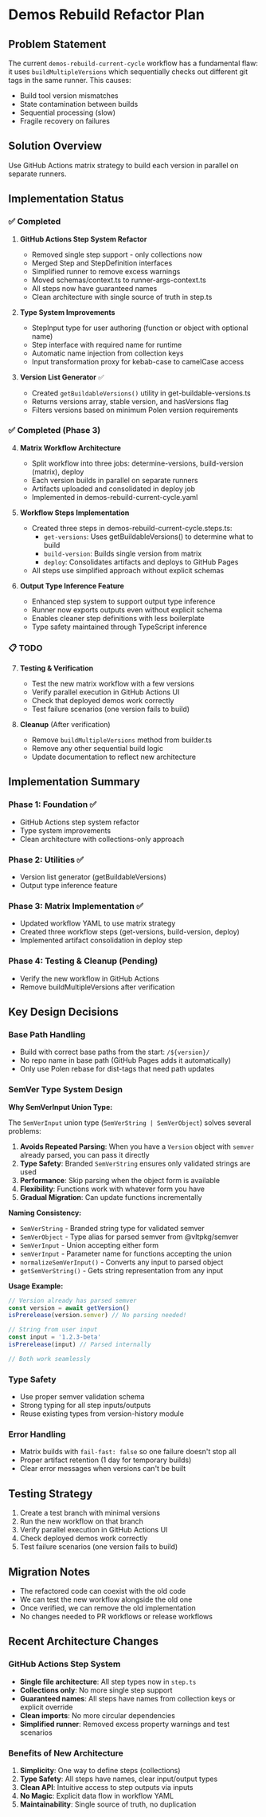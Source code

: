 # Demos Rebuild Refactor Plan

## Problem Statement

The current `demos-rebuild-current-cycle` workflow has a fundamental flaw: it uses `buildMultipleVersions` which sequentially checks out different git tags in the same runner. This causes:

- Build tool version mismatches
- State contamination between builds
- Sequential processing (slow)
- Fragile recovery on failures

## Solution Overview

Use GitHub Actions matrix strategy to build each version in parallel on separate runners.

## Implementation Status

### ✅ Completed

1. **GitHub Actions Step System Refactor**
   - Removed single step support - only collections now
   - Merged Step and StepDefinition interfaces
   - Simplified runner to remove excess warnings
   - Moved schemas/context.ts to runner-args-context.ts
   - All steps now have guaranteed names
   - Clean architecture with single source of truth in step.ts

2. **Type System Improvements**
   - StepInput type for user authoring (function or object with optional name)
   - Step interface with required name for runtime
   - Automatic name injection from collection keys
   - Input transformation proxy for kebab-case to camelCase access

3. **Version List Generator** ✅
   - Created `getBuildableVersions()` utility in get-buildable-versions.ts
   - Returns versions array, stable version, and hasVersions flag
   - Filters versions based on minimum Polen version requirements

### ✅ Completed (Phase 3)

4. **Matrix Workflow Architecture**
   - Split workflow into three jobs: determine-versions, build-version (matrix), deploy
   - Each version builds in parallel on separate runners
   - Artifacts uploaded and consolidated in deploy job
   - Implemented in demos-rebuild-current-cycle.yaml

5. **Workflow Steps Implementation**
   - Created three steps in demos-rebuild-current-cycle.steps.ts:
     - `get-versions`: Uses getBuildableVersions() to determine what to build
     - `build-version`: Builds single version from matrix
     - `deploy`: Consolidates artifacts and deploys to GitHub Pages
   - All steps use simplified approach without explicit schemas

6. **Output Type Inference Feature**
   - Enhanced step system to support output type inference
   - Runner now exports outputs even without explicit schema
   - Enables cleaner step definitions with less boilerplate
   - Type safety maintained through TypeScript inference

### 📋 TODO

7. **Testing & Verification**
   - Test the new matrix workflow with a few versions
   - Verify parallel execution in GitHub Actions UI
   - Check that deployed demos work correctly
   - Test failure scenarios (one version fails to build)

8. **Cleanup** (After verification)
   - Remove `buildMultipleVersions` method from builder.ts
   - Remove any other sequential build logic
   - Update documentation to reflect new architecture

## Implementation Summary

### Phase 1: Foundation ✅

- GitHub Actions step system refactor
- Type system improvements
- Clean architecture with collections-only approach

### Phase 2: Utilities ✅

- Version list generator (getBuildableVersions)
- Output type inference feature

### Phase 3: Matrix Implementation ✅

- Updated workflow YAML to use matrix strategy
- Created three workflow steps (get-versions, build-version, deploy)
- Implemented artifact consolidation in deploy step

### Phase 4: Testing & Cleanup (Pending)

- Verify the new workflow in GitHub Actions
- Remove buildMultipleVersions after verification

## Key Design Decisions

### Base Path Handling

- Build with correct base paths from the start: `/${version}/`
- No repo name in base path (GitHub Pages adds it automatically)
- Only use Polen rebase for dist-tags that need path updates

### SemVer Type System Design

**Why SemVerInput Union Type:**

The `SemVerInput` union type (`SemVerString | SemVerObject`) solves several problems:

1. **Avoids Repeated Parsing**: When you have a `Version` object with `semver` already parsed, you can pass it directly
2. **Type Safety**: Branded `SemVerString` ensures only validated strings are used
3. **Performance**: Skip parsing when the object form is available
4. **Flexibility**: Functions work with whatever form you have
5. **Gradual Migration**: Can update functions incrementally

**Naming Consistency:**

- `SemVerString` - Branded string type for validated semver
- `SemVerObject` - Type alias for parsed semver from @vltpkg/semver
- `SemVerInput` - Union accepting either form
- `semVerInput` - Parameter name for functions accepting the union
- `normalizeSemVerInput()` - Converts any input to parsed object
- `getSemVerString()` - Gets string representation from any input

**Usage Example:**

```typescript
// Version already has parsed semver
const version = await getVersion()
isPrerelease(version.semver) // No parsing needed!

// String from user input
const input = '1.2.3-beta'
isPrerelease(input) // Parsed internally

// Both work seamlessly
```

### Type Safety

- Use proper semver validation schema
- Strong typing for all step inputs/outputs
- Reuse existing types from version-history module

### Error Handling

- Matrix builds with `fail-fast: false` so one failure doesn't stop all
- Proper artifact retention (1 day for temporary builds)
- Clear error messages when versions can't be built

## Testing Strategy

1. Create a test branch with minimal versions
2. Run the new workflow on that branch
3. Verify parallel execution in GitHub Actions UI
4. Check deployed demos work correctly
5. Test failure scenarios (one version fails to build)

## Migration Notes

- The refactored code can coexist with the old code
- We can test the new workflow alongside the old one
- Once verified, we can remove the old implementation
- No changes needed to PR workflows or release workflows

## Recent Architecture Changes

### GitHub Actions Step System

- **Single file architecture**: All step types now in `step.ts`
- **Collections only**: No more single step support
- **Guaranteed names**: All steps have names from collection keys or explicit override
- **Clean imports**: No more circular dependencies
- **Simplified runner**: Removed excess property warnings and test scenarios

### Benefits of New Architecture

1. **Simplicity**: One way to define steps (collections)
2. **Type Safety**: All steps have names, clear input/output types
3. **Clean API**: Intuitive access to step outputs via inputs
4. **No Magic**: Explicit data flow in workflow YAML
5. **Maintainability**: Single source of truth, no duplication
